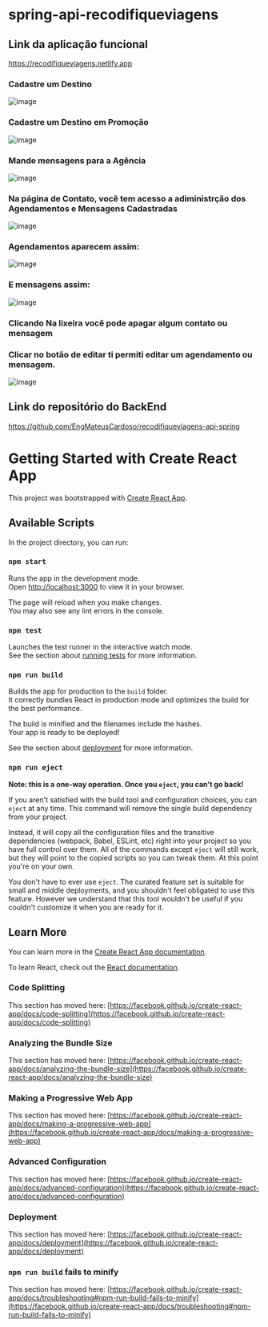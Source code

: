 # spring-api-recodifiqueviagens

## Link da aplicação funcional

https://recodifiqueviagens.netlify.app

### Cadastre um Destino
![image](https://user-images.githubusercontent.com/93548287/162633814-f3f38690-0840-488c-8068-d9070ff8cc5f.png)
### Cadastre um Destino em Promoção 
![image](https://user-images.githubusercontent.com/93548287/162633850-6358a1a3-8848-4d6f-b1b1-6027381eaf37.png)
### Mande mensagens para a Agência
![image](https://user-images.githubusercontent.com/93548287/162633876-ac753329-1945-4ca2-a07e-0ca15901f7a9.png)
### Na página de Contato, você tem acesso a adiministrção dos Agendamentos e Mensagens Cadastradas
![image](https://user-images.githubusercontent.com/93548287/162633898-ff645ef3-5c1e-426e-9140-835971da1d37.png)
### Agendamentos aparecem assim:
![image](https://user-images.githubusercontent.com/93548287/162634191-e97b8bd7-2af6-4437-876d-5f65a80ce505.png)
### E mensagens assim:
![image](https://user-images.githubusercontent.com/93548287/162634107-b0295139-3852-42b7-8f13-4a3c25b1ffed.png)
### Clicando Na lixeira você pode apagar algum contato ou mensagem
### Clicar no botão de editar ti permiti editar um agendamento ou mensagem. 
![image](https://user-images.githubusercontent.com/93548287/162634218-b90f4c66-d085-49f3-9084-678da9fa1791.png)
## Link do repositório do BackEnd
https://github.com/EngMateusCardoso/recodifiqueviagens-api-spring
# Getting Started with Create React App

This project was bootstrapped with [Create React App](https://github.com/facebook/create-react-app).

## Available Scripts

In the project directory, you can run:

### `npm start`

Runs the app in the development mode.\
Open [http://localhost:3000](http://localhost:3000) to view it in your browser.

The page will reload when you make changes.\
You may also see any lint errors in the console.

### `npm test`

Launches the test runner in the interactive watch mode.\
See the section about [running tests](https://facebook.github.io/create-react-app/docs/running-tests) for more information.

### `npm run build`

Builds the app for production to the `build` folder.\
It correctly bundles React in production mode and optimizes the build for the best performance.

The build is minified and the filenames include the hashes.\
Your app is ready to be deployed!

See the section about [deployment](https://facebook.github.io/create-react-app/docs/deployment) for more information.

### `npm run eject`

**Note: this is a one-way operation. Once you `eject`, you can't go back!**

If you aren't satisfied with the build tool and configuration choices, you can `eject` at any time. This command will remove the single build dependency from your project.

Instead, it will copy all the configuration files and the transitive dependencies (webpack, Babel, ESLint, etc) right into your project so you have full control over them. All of the commands except `eject` will still work, but they will point to the copied scripts so you can tweak them. At this point you're on your own.

You don't have to ever use `eject`. The curated feature set is suitable for small and middle deployments, and you shouldn't feel obligated to use this feature. However we understand that this tool wouldn't be useful if you couldn't customize it when you are ready for it.

## Learn More

You can learn more in the [Create React App documentation](https://facebook.github.io/create-react-app/docs/getting-started).

To learn React, check out the [React documentation](https://reactjs.org/).

### Code Splitting

This section has moved here: [https://facebook.github.io/create-react-app/docs/code-splitting](https://facebook.github.io/create-react-app/docs/code-splitting)

### Analyzing the Bundle Size

This section has moved here: [https://facebook.github.io/create-react-app/docs/analyzing-the-bundle-size](https://facebook.github.io/create-react-app/docs/analyzing-the-bundle-size)

### Making a Progressive Web App

This section has moved here: [https://facebook.github.io/create-react-app/docs/making-a-progressive-web-app](https://facebook.github.io/create-react-app/docs/making-a-progressive-web-app)

### Advanced Configuration

This section has moved here: [https://facebook.github.io/create-react-app/docs/advanced-configuration](https://facebook.github.io/create-react-app/docs/advanced-configuration)

### Deployment

This section has moved here: [https://facebook.github.io/create-react-app/docs/deployment](https://facebook.github.io/create-react-app/docs/deployment)

### `npm run build` fails to minify

This section has moved here: [https://facebook.github.io/create-react-app/docs/troubleshooting#npm-run-build-fails-to-minify](https://facebook.github.io/create-react-app/docs/troubleshooting#npm-run-build-fails-to-minify)
